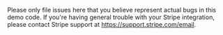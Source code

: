 Please only file issues here that you believe represent actual bugs in this demo code.
If you're having general trouble with your Stripe integration, please contact Stripe support at https://support.stripe.com/email.
